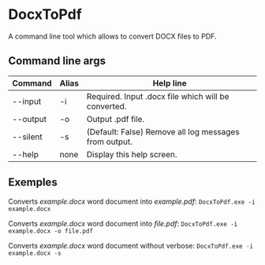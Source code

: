 # DocxToPdf
A command line tool which allows to convert DOCX files to PDF.

## Command line args

Command | Alias | Help line
------- | ----- | ---------
--input | -i    | Required. Input .docx file which will be converted.
--output | -o   | Output .pdf file.
--silent | -s   | (Default: False) Remove all log messages from output.
--help | none   | Display this help screen.


## Exemples

Converts _example.docx_ word document into _example.pdf_: `DocxToPdf.exe -i example.docx`

Converts _example.docx_ word document into _file.pdf_: `DocxToPdf.exe -i example.docx -o file.pdf` 

Converts _example.docx_ word document without verbose: `DocxToPdf.exe -i example.docx -s`
